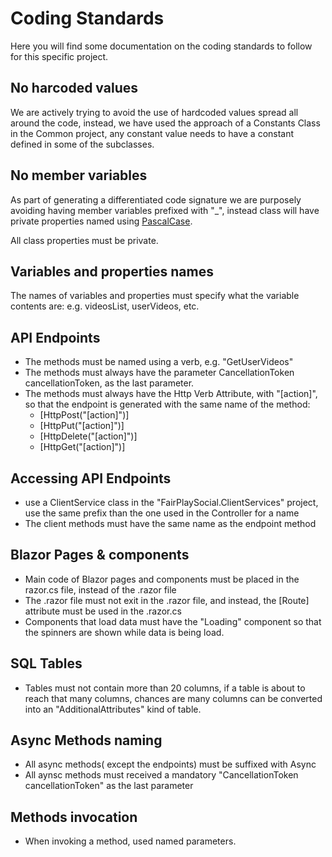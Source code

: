 # Coding Standards

Here you will find some documentation on the coding standards to follow for this specific project.

## No harcoded values
We are actively trying to avoid the use of hardcoded values spread all around the code, instead, we have used the approach of a Constants Class in the Common project, any constant value needs to have a constant defined in some of the subclasses.

## No member variables
As part of generating a differentiated code signature we are purposely avoiding having member variables prefixed with "_", instead class will have private properties named using [PascalCase](https://www.theserverside.com/definition/Pascal-case).

All class properties must be private.

## Variables and properties names
The names of variables and properties must specify what the variable contents are: e.g. videosList, userVideos, etc.

## API Endpoints
* The methods must be named using a verb, e.g. "GetUserVideos"
* The methods must always have the parameter CancellationToken cancellationToken, as the last parameter.
* The methods must always have the Http Verb Attribute, with "[action]", so that the endpoint is generated with the same name of the method:
  * [HttpPost("[action]")]
  * [HttpPut("[action]")]
  * [HttpDelete("[action]")]
  * [HttpGet("[action]")]

## Accessing API Endpoints
* use a ClientService class in the "FairPlaySocial.ClientServices" project, use the same prefix than the one used in the Controller for a name
* The client methods must have the same name as the endpoint method

## Blazor Pages & components
* Main code of Blazor pages and components must be placed in the razor.cs file, instead of the .razor file
* The .razor file must not exit in the .razor file, and instead, the [Route] attribute must be used in the .razor.cs
* Components that load data must have the "Loading" component so that the spinners are shown while data is being load.

## SQL Tables
* Tables must not contain more than 20 columns, if a table is about to reach that many columns, chances are many columns can be converted into an "AdditionalAttributes" kind of table.

## Async Methods naming
* All async methods( except the endpoints) must be suffixed with Async
* All aynsc methods must received a mandatory "CancellationToken cancellationToken" as the last parameter

## Methods invocation
* When invoking a method, used named parameters.
